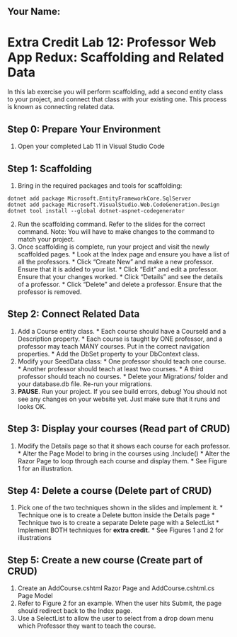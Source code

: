## Your Name:


# Extra Credit Lab 12: Professor Web App Redux: Scaffolding and Related Data

In this lab exercise you will perform scaffolding, add a second entity class to your project, and connect that class with your existing one. This process is known as connecting related data.

## Step 0: Prepare Your Environment

1. Open your completed Lab 11 in Visual Studio Code

## Step 1: Scaffolding

1. Bring in the required packages and tools for scaffolding:
```
dotnet add package Microsoft.EntityFrameworkCore.SqlServer
dotnet add package Microsoft.VisualStudio.Web.CodeGeneration.Design
dotnet tool install --global dotnet-aspnet-codegenerator
```
2. Run the scaffolding command. Refer to the slides for the correct command. Note: You will have to make changes to the command to match your project.
3. Once scaffolding is complete, run your project and visit the newly scaffolded pages.
              * Look at the Index page and ensure you have a list of all the professors.
              * Click “Create New” and make a new professor. Ensure that it is added to your list.
              * Click “Edit” and edit a professor. Ensure that your changes worked.
              * Click “Details” and see the details of a professor.
              * Click “Delete” and delete a professor. Ensure that the professor is removed.

## Step 2: Connect Related Data

1. Add a Course entity class. 
        * Each course should have a CourseId and a Description property.
        * Each course is taught by ONE professor, and a professor may teach MANY courses. Put in the correct navigation properties.
        * Add the DbSet<Course> property to your DbContext class.
2. Modify your SeedData class:
        * One professor should teach one course.
        * Another professor should teach at least two courses.
        * A third professor should teach no courses.
        * Delete your Migrations/ folder and your database.db file. Re-run your migrations.
3. **PAUSE**. Run your project. If you see build errors, debug! You should not see any changes on your website yet. Just make sure that it runs and looks OK.

## Step 3: Display your courses (Read part of CRUD)

1. Modify the Details page so that it shows each course for each professor.
       * Alter the Page Model to bring in the courses using .Include()
       * Alter the Razor Page to loop through each course and display them.
       * See Figure 1 for an illustration.

## Step 4: Delete a course (Delete part of CRUD)

1. Pick one of the two techniques shown in the slides and implement it.
       * Technique one is to create a Delete button inside the Details page
       * Technique two is to create a separate Delete page with a SelectList
       * Implement BOTH techniques for **extra credit.**
       * See Figures 1 and 2 for illustrations

## Step 5: Create a new course (Create part of CRUD)

1. Create an AddCourse.cshtml Razor Page and AddCourse.cshtml.cs Page Model
2. Refer to Figure 2 for an example. When the user hits Submit, the page should redirect back to the Index page.
3. Use a SelectList to allow the user to select from a drop down menu which Professor they want to teach the course.
            
